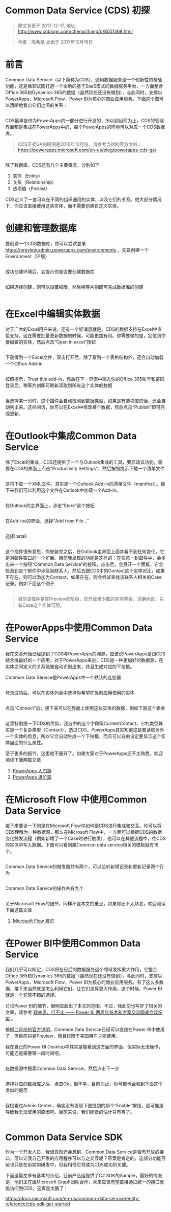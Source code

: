 # Common Data Service (CDS) 初探 
> 原文发表于 2017-12-17, 地址: http://www.cnblogs.com/chenxizhang/p/8051368.html 


<blockquote><p>作者：陈希章 发表于 2017年12月16日</p></blockquote><h1>前言</h1><p>Common Data Service（以下简称为CDS），通用数据服务是一个创新性的基础功能，这是微软试图打造一个全新的基于SaaS模式的数据服务平台，一方面整合Office 365和Dynamics 365的数据（虽然现在还没有做到），与此同时，支撑以PowerApps，Microsoft Flow，Power BI为核心的商业应用服务。下面这个图可以清晰地看出它们之间的关系：<p><a href="https://github.com/chenxizhang/office365dev/blob/master/docs/images/businessplatformarc.png"><img alt="" src="https://github.com/chenxizhang/office365dev/raw/master/docs/images/businessplatformarc.png"></a><p>CDS最早是作为PowerApps的一部分进行开发的，所以到目前为止，CDS的管理界面都是集成在PowerApps中的，每个PowerApps的环境可以对应一个CDS数据库。<blockquote><p>CDS正式GA的时间是2016年10月份。请参考当时的官方文档：<a href="https://powerapps.microsoft.com/en-us/blog/powerapps-cds-ga/">https://powerapps.microsoft.com/en-us/blog/powerapps-cds-ga/</a></p></blockquote><p><a href="https://github.com/chenxizhang/office365dev/blob/master/docs/images/2017-12-16-21-22-42.png"><img alt="" src="https://github.com/chenxizhang/office365dev/raw/master/docs/images/2017-12-16-21-22-42.png"></a><p>除了数据库，CDS还有几个主要概念，分别如下<ol><li>实体（Entity） 
<li>关系（Relationship） 
<li>选项值（Picklist） </li></ol><p>CDS定义了一套可以在不同的组织通用的实体，以及它们的关系。绝大部分情况下，你应该直接使用这些实体，而不需要创建自定义实体。<h1>创建和管理数据库</h1><p>要创建一个CDS数据库，你可以尝试登录 <a href="https://preview.admin.powerapps.com/environments">https://preview.admin.powerapps.com/environments</a> ，先要创建一个Environment（环境）<p><a href="https://github.com/chenxizhang/office365dev/blob/master/docs/images/2017-12-16-22-24-21.png"><img alt="" src="https://github.com/chenxizhang/office365dev/raw/master/docs/images/2017-12-16-22-24-21.png"></a><p>成功创建环境后，会提示你是否要创建数据库<p><a href="https://github.com/chenxizhang/office365dev/blob/master/docs/images/2017-12-16-22-25-51.png"><img alt="" src="https://github.com/chenxizhang/office365dev/raw/master/docs/images/2017-12-16-22-25-51.png"></a><p>如果选择创建，则可以设置权限，然后稍等片刻即可完成数据库的创建<p><a href="https://github.com/chenxizhang/office365dev/blob/master/docs/images/2017-12-16-22-26-30.png"><img alt="" src="https://github.com/chenxizhang/office365dev/raw/master/docs/images/2017-12-16-22-26-30.png"></a><h1>在Excel中编辑实体数据</h1><p>对于广大的Excel用户来说，还有一个好消息就是，CDS的数据支持在Excel中直接支持。这在需要批量更新数据的时候，可能更加有用。你需要做的是，定位到你要编辑的实体，然后点击“Open in excel”按钮<p><a href="https://github.com/chenxizhang/office365dev/blob/master/docs/images/2017-12-16-21-30-26.png"><img alt="" src="https://github.com/chenxizhang/office365dev/raw/master/docs/images/2017-12-16-21-30-26.png"></a><p>下载得到一个Excel文件，双击打开后，除了看到一个表格结构外，还会自动加载一个Office Add-in<p><a href="https://github.com/chenxizhang/office365dev/blob/master/docs/images/2017-12-16-21-27-15.png"><img alt="" src="https://github.com/chenxizhang/office365dev/raw/master/docs/images/2017-12-16-21-27-15.png"></a><p>按照提示，Trust this add-in，然后在下一界面中输入你的Office 365账号和密码登录后，稍等片刻即可刷新读取到所有这个实体的数据<p><a href="https://github.com/chenxizhang/office365dev/blob/master/docs/images/2017-12-16-21-33-20.png"><img alt="" src="https://github.com/chenxizhang/office365dev/raw/master/docs/images/2017-12-16-21-33-20.png"></a><p>当选择某一列时，这个插件会自动检测到数据类型，如果是有选项值的话，还会自动列出来。这样的话，你可以在Excel中修改某个数据，然后点击“Publish”即可完成更新。<h1>在Outlook中集成Common Data Service</h1><p>除了Excel的集成，CDS还提供了一个与Outlook集成的工具，要启动该功能，需要在CDS的界面上点击“Productivity Settings”，然后按照提示下载一个清单文件<p><a href="https://github.com/chenxizhang/office365dev/blob/master/docs/images/2017-12-16-21-45-47.png"><img alt="" src="https://github.com/chenxizhang/office365dev/raw/master/docs/images/2017-12-16-21-45-47.png"></a><p>这将下载一个XML文件，其实是一个Outlook Add-in的清单文件（manifest）。接下来我们可以利用这个文件在Outlook中加载一个Add-in。<p><a href="https://github.com/chenxizhang/office365dev/blob/master/docs/images/2017-12-16-21-48-14.png"><img alt="" src="https://github.com/chenxizhang/office365dev/raw/master/docs/images/2017-12-16-21-48-14.png"></a><p>在Outlook的主界面上，点击“Store”这个按钮<p><a href="https://github.com/chenxizhang/office365dev/blob/master/docs/images/2017-12-16-21-49-01.png"><img alt="" src="https://github.com/chenxizhang/office365dev/raw/master/docs/images/2017-12-16-21-49-01.png"></a><p>在Add-ins的界面，选择“Add from File...”<p><a href="https://github.com/chenxizhang/office365dev/blob/master/docs/images/2017-12-16-21-49-59.png"><img alt="" src="https://github.com/chenxizhang/office365dev/raw/master/docs/images/2017-12-16-21-49-59.png"></a><p>选择Install<p><a href="https://github.com/chenxizhang/office365dev/blob/master/docs/images/2017-12-16-21-50-50.png"><img alt="" src="https://github.com/chenxizhang/office365dev/raw/master/docs/images/2017-12-16-21-50-50.png"></a><p>这个插件很有意思，你安装完之后，在Outlook主界面上面并看不到任何变化，它是对邮件窗口的一个扩展。目前我发现的功能是这样的：在任意一封邮件中，会多出来一个按钮“Common Data Service”的按钮，点击后，会展开一个面板，它会检测到这个邮件中涉及到联系人，然后去跟CDS中的Contact这个实体对比，如果不存在，则可以添加为Contact，如果存在，则会尝试查找该联系人相关的Case记录。例如下面这个例子<p><a href="https://github.com/chenxizhang/office365dev/blob/master/docs/images/2017-12-16-22-16-04.png"><img alt="" src="https://github.com/chenxizhang/office365dev/raw/master/docs/images/2017-12-16-22-16-04.png"></a><blockquote><p>目前该插件是在Preview的阶段，仅开放极少数的实体整合，准确地说，只有Case这个实体可用。</p></blockquote><h1>在PowerApps中使用Common Data Service</h1><p>我在文章开始已经提到了CDS与PowerApps的渊源，应该说PowerApps是跟CDS结合得最好的一个应用。对于PowerApps来说，CDS是一种更加好的数据源，在实体之间定义的关系能被自动识别出来，并且生成对应的下拉框。<p>Common Data Service是PowerApps中一个默认的连接器<p><a href="https://github.com/chenxizhang/office365dev/blob/master/docs/images/2017-12-16-22-44-27.png"><img alt="" src="https://github.com/chenxizhang/office365dev/raw/master/docs/images/2017-12-16-22-44-27.png"></a><p>登录成功后，可以在实体列表中选择你希望在当前应用使用的实体<p><a href="https://github.com/chenxizhang/office365dev/blob/master/docs/images/2017-12-16-22-45-54.png"><img alt="" src="https://github.com/chenxizhang/office365dev/raw/master/docs/images/2017-12-16-22-45-54.png"></a><p>点击“Connect”后，接下来可以在界面上使用这些实体的数据，例如下面这个表单<p><a href="https://github.com/chenxizhang/office365dev/blob/master/docs/images/2017-12-17-08-21-16.png"><img alt="" src="https://github.com/chenxizhang/office365dev/raw/master/docs/images/2017-12-17-08-21-16.png"></a><p>这里特别提一下CDS的优势，我选中的这个字段叫CurrentContact，它的类型其实是一个复杂类型（Contact），透过CDS，PowerApps其实知道这是要读取另外一个实体的信息，所以它会自动生成一个下拉框，而且可以自由设定要显示这个实体里面的什么属性。<p>至于更多的细节，这里就不展开了。如果大家对于PowerApps还不太熟悉，欢迎阅读下面两篇文章<ol><li><a href="https://github.com/chenxizhang/office365dev/blob/master/docs/powerapps.md">PowerApps 入门篇</a><li><a href="https://github.com/chenxizhang/office365dev/blob/master/docs/powerappsadv.md">PowerApps 进阶篇</a></li></ol><h1>在Microsoft Flow 中使用Common Data Service</h1><p>接下来要谈一下的是在Microsoft Flow中如何跟CDS进行集成和交互。你可以将CDS理解为一种数据源，那么在Microsoft Flow中，一方面可以根据CDS的数据变化触发流程（例如新增了一个Case时进行触发），也可以在其他流程中，往CDS的实体中写入数据。下图可以看到跟Common data service相关的模板就有18个。<p><a href="https://github.com/chenxizhang/office365dev/blob/master/docs/images/2017-12-17-08-27-32.png"><img alt="" src="https://github.com/chenxizhang/office365dev/raw/master/docs/images/2017-12-17-08-27-32.png"></a><p>Common Data Service的触发器共有两个，可以监听新增记录和更新记录两个行为<p><a href="https://github.com/chenxizhang/office365dev/blob/master/docs/images/2017-12-17-08-29-35.png"><img alt="" src="https://github.com/chenxizhang/office365dev/raw/master/docs/images/2017-12-17-08-29-35.png"></a><p>Common Data Service的操作共有九个<p><a href="https://github.com/chenxizhang/office365dev/blob/master/docs/images/2017-12-17-08-30-27.png"><img alt="" src="https://github.com/chenxizhang/office365dev/raw/master/docs/images/2017-12-17-08-30-27.png"></a><p>关于Microsoft Flow的细节，同样不是本文的重点，如果你还不太熟悉，欢迎阅读下面这篇文章<ol><li><a href="https://github.com/chenxizhang/office365dev/blob/master/docs/microsoftflow.md">Microsoft Flow 概览</a></li></ol><h1>在Power BI中使用Common Data Service</h1><p>我们几乎可以断定，CDS将在日后的数据服务这个领域发挥重大作用，它整合Office 365和Dynamics 365的数据（虽然现在还没有做到），与此同时，支撑以PowerApps，Microsoft Flow，Power BI为核心的商业应用服务。有了这么多数据，接下来当然就是怎么利用它们，让它们发挥更大作用。这个时候，Power BI就是一个非常不错的选择。<p>讨论Power BI的细节，很明显超出了本文的范围，不过，我此前也写好了相关的文章，请参考 <a href="https://github.com/chenxizhang/office365dev/blob/master/docs/powerbi.md">观未见，行不止 —— Power BI 两周年技术和方案交流圆桌会议纪实</a> 。<p>根据<a href="https://powerapps.microsoft.com/en-us/blog/cdsconnectortopowerbi/">二月份的官方说明</a>，Common Data Service已经可以直接在Power BI中使用了，但目前只是Preview，而且仅限于美国用户才能使用。<p>我在自己的Power BI Desktop中其实是能看到这方面的界面，但实际无法操作，可能还是需要等一段时间吧。<p><a href="https://github.com/chenxizhang/office365dev/blob/master/docs/images/2017-12-17-08-38-47.png"><img alt="" src="https://github.com/chenxizhang/office365dev/raw/master/docs/images/2017-12-17-08-38-47.png"></a><p>在数据源中搜索Common Data Service，然后点击下一步<p><a href="https://github.com/chenxizhang/office365dev/blob/master/docs/images/2017-12-17-08-39-33.png"><img alt="" src="https://github.com/chenxizhang/office365dev/raw/master/docs/images/2017-12-17-08-39-33.png"></a><p>选择对应的数据库之后，点击Ok，很不幸，目前为止，你可能也会收到下面这个类似的提示<p><a href="https://github.com/chenxizhang/office365dev/blob/master/docs/images/2017-12-17-08-40-31.png"><img alt="" src="https://github.com/chenxizhang/office365dev/raw/master/docs/images/2017-12-17-08-40-31.png"></a><p>我检查过Admin Center，确实没有发现下图提到的那个“Enable”按钮，这可能是导致我无法使用的原因吧，目前来说，我们能做的估计只有等了。<p><a href="https://github.com/chenxizhang/office365dev/blob/master/docs/images/2017-12-17-08-40-57.png"><img alt="" src="https://github.com/chenxizhang/office365dev/raw/master/docs/images/2017-12-17-08-40-57.png"></a><h1>Common Data Service SDK</h1><p>作为一个开发人员，我很自然还会想到，Common Data Service是否有开放的接口，可以让我自己开发的应用程序可以与之交互呢？答案是肯定的，这部分功能目前也只是在前期的研发中，但我相信它将成为CDS成功的关健。<p>下面这篇文章有基本的介绍，目前产品组提供了C# SDK的Sample，最好的情况是，他们正在跟Microsoft Graph团队合作，未来应该有望直接通过统一的接口就能访问到CDS，这真是太酷了！<p><a href="https://docs.microsoft.com/en-us/common-data-service/entity-reference/cds-sdk-get-started">https://docs.microsoft.com/en-us/common-data-service/entity-reference/cds-sdk-get-started</a>